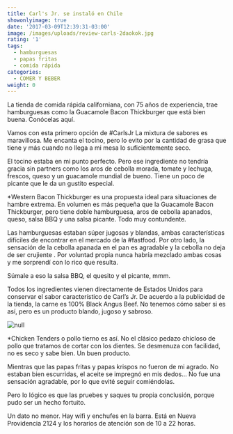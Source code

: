 ```yaml
---
title: Carl's Jr. se instaló en Chile
showonlyimage: true
date: '2017-03-09T12:39:31-03:00'
image: /images/uploads/review-carls-2daokok.jpg
rating: '1'
tags:
  - hamburguesas
  - papas fritas
  - comida rápida
categories:
  - COMER Y BEBER
weight: 0
---
```

La tienda de comida rápida californiana, con 75 años de experiencia, trae hamburguesas como la Guacamole Bacon Thickburger que está bien buena. Conócelas aquí.

<!--more-->

Vamos con esta primero opción de #CarlsJr La mixtura de sabores es maravillosa. Me encanta el tocino, pero lo evito por la cantidad de grasa que tiene y más cuando no llega a mi mesa lo suficientemente seco. 

El tocino estaba en mi punto perfecto. Pero ese ingrediente no tendría gracia sin partners como los aros de cebolla morada, tomate y lechuga, frescos, queso y un guacamole mundial de bueno. Tiene un poco de picante que le da un gustito especial.

\*Western Bacon Thickburger es una propuesta ideal para situaciones de hambre extrema. En volumen es más pequeña que la Guacamole Bacon Thickburger, pero tiene doble hamburguesa, aros de cebolla apanados, queso, salsa BBQ y una salsa picante. Todo muy contundente.

Las hamburguesas estaban súper jugosas y blandas, ambas características difíciles de encontrar en el mercado de la #fastfood. Por otro lado, la sensación de la cebolla apanada en el pan es agradable y la cebolla no deja de ser crujiente . Por voluntad propia nunca habría mezclado ambas cosas y me sorprendí con lo rico que resulta. 

Súmale a eso la salsa BBQ, el quesito y el picante, mmm. 

Todos los ingredientes vienen directamente de Estados Unidos para conservar el sabor característico de Carl’s Jr. De acuerdo a la publicidad de la tienda, la carne es 100% Black Angus Beef. No tenemos cómo saber si es así, pero es un producto blando, jugoso y sabroso.

![null](/images/uploads/review-carls-2daokok.jpg)

\*Chicken Tenders o pollo tierno es así. No el clásico pedazo chicloso de pollo que tratamos de cortar con los dientes. Se desmenuza con facilidad, no es seco y sabe bien. Un buen producto.

Mientras que las papas fritas y papas krispos no fueron de mi agrado. No estaban bien escurridas, el aceite se impregnó en mis dedos… No fue una sensación agradable, por lo que evité seguir comiéndolas. 

Pero lo lógico es que las pruebes y saques tu propia conclusión, porque pudo ser un hecho fortuito.

Un dato no menor. Hay wifi y enchufes en la barra. Está en Nueva Providencia 2124 y los horarios de atención son de 10 a 22 horas.

